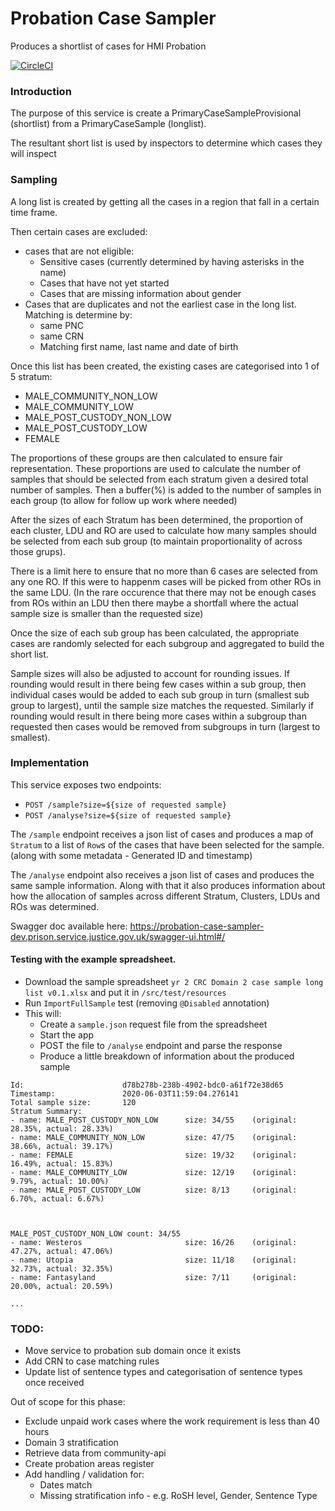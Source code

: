 # Probation Case Sampler
Produces a shortlist of cases for HMI Probation

[![CircleCI](https://circleci.com/gh/ministryofjustice/probation-case-sampler/tree/master.svg?style=svg)](https://circleci.com/gh/ministryofjustice/probation-case-sampler)

### Introduction

The purpose of this service is create a PrimaryCaseSampleProvisional (shortlist) from a PrimaryCaseSample (longlist).

The resultant short list is used by inspectors to determine which cases they will inspect 

### Sampling

A long list is created by getting all the cases in a region that fall in a certain time frame.

Then certain cases are excluded:
 * cases that are not eligible:
    * Sensitive cases (currently determined by having asterisks in the name)
    * Cases that have not yet started
    * Cases that are missing information about gender
 * Cases that are duplicates and not the earliest case in the long list. Matching is determine by:
    * same PNC
    * same CRN
    * Matching first name, last name and date of birth

Once this list has been created, the existing cases are categorised into 1 of 5 stratum:
  * MALE_COMMUNITY_NON_LOW
  * MALE_COMMUNITY_LOW
  * MALE_POST_CUSTODY_NON_LOW
  * MALE_POST_CUSTODY_LOW
  * FEMALE
    
The proportions of these groups are then calculated to ensure fair representation. 
These proportions are used to calculate the number of samples that should be selected from each stratum given a desired total number of samples.
Then a buffer(%) is added to the number of samples in each group (to allow for follow up work where needed)

After the sizes of each Stratum has been determined, the proportion of each cluster, LDU and RO are used to calculate how
many samples should be selected from each sub group (to maintain proportionality of across those grups).

There is a limit here to ensure that no more than 6 cases are selected from any one RO. If this were to happenm cases 
will be picked from other ROs in the same LDU.
(In the rare occurence that there may not be enough cases from ROs within an LDU then there maybe a shortfall where the actual sample size is smaller than the requested size)  

Once the size of each sub group has been calculated, the appropriate cases are randomly selected for each subgroup and aggregated to build the short list. 

Sample sizes will also be adjusted to account for rounding issues. 
If rounding would result in there being few cases within a sub group, then individual cases would be added to each sub group in turn (smallest sub group to largest), until the sample size matches the requested.
Similarly if rounding would result in there being more cases within a subgroup than requested then cases would be removed from subgroups in turn (largest to smallest).   

### Implementation

This service exposes two endpoints:
 * `POST /sample?size=${size of requested sample}` 
 * `POST /analyse?size=${size of requested sample}`

The `/sample` endpoint receives a json list of cases and produces a map of `Stratum` to a list of `Row`s of the cases
that have been selected for the sample. (along with some metadata - Generated ID and timestamp) 

The `/analyse` endpoint also receives a json list of cases and produces the same sample information. Along with that it also produces information about how the allocation of samples across different
Stratum, Clusters, LDUs and ROs was determined. 

Swagger doc available here: https://probation-case-sampler-dev.prison.service.justice.gov.uk/swagger-ui.html#/

#### Testing with the example spreadsheet.

* Download the sample spreadsheet `yr 2 CRC Domain 2 case sample long list v0.1.xlsx` and put it in `/src/test/resources`
* Run `ImportFullSample` test (removing `@Disabled` annotation)
* This will:
    * Create a `sample.json` request file from the spreadsheet
    * Start the app
    * POST the file to `/analyse` endpoint and parse the response
    * Produce a little breakdown of information about the produced sample
    
```
Id:                      d78b278b-238b-4902-bdc0-a61f72e38d65
Timestamp:               2020-06-03T11:59:04.276141
Total sample size:       120
Stratum Summary:
- name: MALE_POST_CUSTODY_NON_LOW      size: 34/55    (original: 28.35%, actual: 28.33%)
- name: MALE_COMMUNITY_NON_LOW         size: 47/75    (original: 38.66%, actual: 39.17%)
- name: FEMALE                         size: 19/32    (original: 16.49%, actual: 15.83%)
- name: MALE_COMMUNITY_LOW             size: 12/19    (original: 9.79%, actual: 10.00%)
- name: MALE_POST_CUSTODY_LOW          size: 8/13     (original: 6.70%, actual: 6.67%)



MALE_POST_CUSTODY_NON_LOW count: 34/55   
- name: Westeros                       size: 16/26    (original: 47.27%, actual: 47.06%)
- name: Utopia                         size: 11/18    (original: 32.73%, actual: 32.35%)
- name: Fantasyland                    size: 7/11     (original: 20.00%, actual: 20.59%)

...
```    


### TODO:

* Move service to probation sub domain once it exists
* Add CRN to case matching rules
* Update list of sentence types and categorisation of sentence types once received


Out of scope for this phase:
* Exclude unpaid work cases where the work requirement is less than 40 hours
* Domain 3 stratification
* Retrieve data from community-api
* Create probation areas register
* Add handling / validation for:
  * Dates match
  * Missing stratification info - e.g. RoSH level, Gender, Sentence Type

